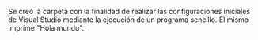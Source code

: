 Se creó la carpeta con la finalidad de realizar las configuraciones iniciales de Visual Studio mediante la ejecución de un programa sencillo. El mismo imprime "Hola mundo".

